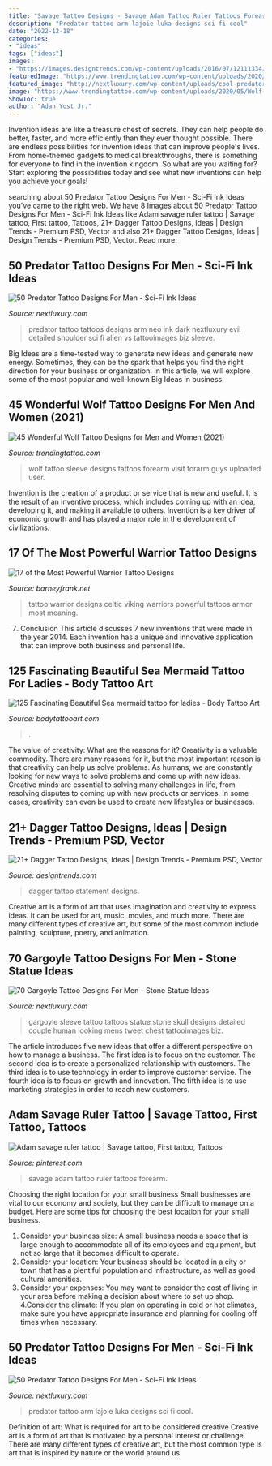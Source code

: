 ```yaml
---
title: "Savage Tattoo Designs - Savage Adam Tattoo Ruler Tattoos Forearm"
description: "Predator tattoo arm lajoie luka designs sci fi cool"
date: "2022-12-18"
categories:
- "ideas"
tags: ["ideas"]
images:
- "https://images.designtrends.com/wp-content/uploads/2016/07/12111334/Dagger-Tattoo-with-Statement.jpg"
featuredImage: "https://www.trendingtattoo.com/wp-content/uploads/2020/05/Wolf-Sleeve-Tattoo.jpg"
featured_image: "http://nextluxury.com/wp-content/uploads/cool-predator-male-tattoo-arm-design-ideas.jpg"
image: "https://www.trendingtattoo.com/wp-content/uploads/2020/05/Wolf-Sleeve-Tattoo.jpg"
ShowToc: true
author: "Adan Yost Jr."
---
```



Invention ideas are like a treasure chest of secrets. They can help people do better, faster, and more efficiently than they ever thought possible. There are endless possibilities for invention ideas that can improve people's lives. From home-themed gadgets to medical breakthroughs, there is something for everyone to find in the invention kingdom. So what are you waiting for? Start exploring the possibilities today and see what new inventions can help you achieve your goals!

	

		
searching about 50 Predator Tattoo Designs For Men - Sci-Fi Ink Ideas you've came to the right web. We have 8 Images about 50 Predator Tattoo Designs For Men - Sci-Fi Ink Ideas like Adam savage ruler tattoo | Savage tattoo, First tattoo, Tattoos, 21+ Dagger Tattoo Designs, Ideas | Design Trends - Premium PSD, Vector and also 21+ Dagger Tattoo Designs, Ideas | Design Trends - Premium PSD, Vector. Read more:
		
    
## 50 Predator Tattoo Designs For Men - Sci-Fi Ink Ideas

<img loading=lazy src="http://nextluxury.com/wp-content/uploads/dark-black-ink-shaded-predator-male-arm-tattoos.jpg" onerror="this.onerror=null;this.src='https://tse4.mm.bing.net/th?id=OIP.0df1NtocTi-k3FYsH3CUmAHaHa&amp;pid=15.1';" alt="50 Predator Tattoo Designs For Men - Sci-Fi Ink Ideas">

_Source: nextluxury.com_

>predator tattoo tattoos designs arm neo ink dark nextluxury evil detailed shoulder sci fi alien vs tattooimages biz sleeve. 

	

Big Ideas are a time-tested way to generate new ideas and generate new energy. Sometimes, they can be the spark that helps you find the right direction for your business or organization. In this article, we will explore some of the most popular and well-known Big Ideas in business.

    
## 45 Wonderful Wolf Tattoo Designs For Men And Women (2021)

<img loading=lazy src="https://www.trendingtattoo.com/wp-content/uploads/2020/05/Wolf-Sleeve-Tattoo.jpg" onerror="this.onerror=null;this.src='https://tse4.mm.bing.net/th?id=OIP.9ua5yvduzU_JpAfWwHzkpwHaJQ&amp;pid=15.1';" alt="45 Wonderful Wolf Tattoo Designs for Men and Women (2021)">

_Source: trendingtattoo.com_

>wolf tattoo sleeve designs tattoos forearm visit forarm guys uploaded user. 

	

Invention is the creation of a product or service that is new and useful. It is the result of an inventive process, which includes coming up with an idea, developing it, and making it available to others. Invention is a key driver of economic growth and has played a major role in the development of civilizations.

    
## 17 Of The Most Powerful Warrior Tattoo Designs

<img loading=lazy src="http://www.barneyfrank.net/wp-content/uploads/2014/01/Celtic-Warrior-Tattoo-Designs6.jpg" onerror="this.onerror=null;this.src='https://tse4.mm.bing.net/th?id=OIP.72BZp1dnHTWRTgOTDdsOoQHaKb&amp;pid=15.1';" alt="17 of the Most Powerful Warrior Tattoo Designs">

_Source: barneyfrank.net_

>tattoo warrior designs celtic viking warriors powerful tattoos armor most meaning. 

	

7. Conclusion
This article discusses 7 new inventions that were made in the year 2014. Each invention has a unique and innovative application that can improve both business and personal life.

    
## 125 Fascinating Beautiful Sea Mermaid Tattoo For Ladies - Body Tattoo Art

<img loading=lazy src="https://www.bodytattooart.com/wp-content/uploads/2019/10/mermaid-tattoos-023-821x1024.jpg" onerror="this.onerror=null;this.src='https://tse3.mm.bing.net/th?id=OIP.IZfB_ci79D4B6akrca8VpAHaJP&amp;pid=15.1';" alt="125 Fascinating Beautiful Sea mermaid tattoo for ladies - Body Tattoo Art">

_Source: bodytattooart.com_

>. 

	

The value of creativity: What are the reasons for it?
Creativity is a valuable commodity. There are many reasons for it, but the most important reason is that creativity can help us solve problems. As humans, we are constantly looking for new ways to solve problems and come up with new ideas. Creative minds are essential to solving many challenges in life, from resolving disputes to coming up with new products or services. In some cases, creativity can even be used to create new lifestyles or businesses.

    
## 21+ Dagger Tattoo Designs, Ideas | Design Trends - Premium PSD, Vector

<img loading=lazy src="https://images.designtrends.com/wp-content/uploads/2016/07/12111334/Dagger-Tattoo-with-Statement.jpg" onerror="this.onerror=null;this.src='https://tse4.mm.bing.net/th?id=OIP.jPzpsvdhnw4nUkyu_2zNYQHaJQ&amp;pid=15.1';" alt="21+ Dagger Tattoo Designs, Ideas | Design Trends - Premium PSD, Vector">

_Source: designtrends.com_

>dagger tattoo statement designs. 

	

Creative art is a form of art that uses imagination and creativity to express ideas. It can be used for art, music, movies, and much more. There are many different types of creative art, but some of the most common include painting, sculpture, poetry, and animation.

    
## 70 Gargoyle Tattoo Designs For Men - Stone Statue Ideas

<img loading=lazy src="http://nextluxury.com/wp-content/uploads/skull-with-gargoyle-mens-stone-full-sleeve-tattoos.jpg" onerror="this.onerror=null;this.src='https://tse3.mm.bing.net/th?id=OIP.ktqNkiC6_6S5cWwwMgp6WQHaHa&amp;pid=15.1';" alt="70 Gargoyle Tattoo Designs For Men - Stone Statue Ideas">

_Source: nextluxury.com_

>gargoyle sleeve tattoo tattoos statue stone skull designs detailed couple human looking mens tweet chest tattooimages biz. 

	

The article introduces five new ideas that offer a different perspective on how to manage a business. The first idea is to focus on the customer. The second idea is to create a personalized relationship with customers. The third idea is to use technology in order to improve customer service. The fourth idea is to focus on growth and innovation. The fifth idea is to use marketing strategies in order to reach new customers.

    
## Adam Savage Ruler Tattoo | Savage Tattoo, First Tattoo, Tattoos

<img loading=lazy src="https://i.pinimg.com/736x/91/30/80/913080e62ecade3bc8aad81c0d234d48.jpg" onerror="this.onerror=null;this.src='https://tse1.mm.bing.net/th?id=OIP.a8Ox8kRw4ATKKRHj5EsPewHaHZ&amp;pid=15.1';" alt="Adam savage ruler tattoo | Savage tattoo, First tattoo, Tattoos">

_Source: pinterest.com_

>savage adam tattoo ruler tattoos forearm. 

	

Choosing the right location for your small business
Small businesses are vital to our economy and society, but they can be difficult to manage on a budget. Here are some tips for choosing the best location for your small business. 
1. Consider your business size: A small business needs a space that is large enough to accommodate all of its employees and equipment, but not so large that it becomes difficult to operate. 
2. Consider your location: Your business should be located in a city or town that has a plentiful population and infrastructure, as well as good cultural amenities. 
3. Consider your expenses: You may want to consider the cost of living in your area before making a decision about where to set up shop. 
4.Consider the climate: If you plan on operating in cold or hot climates, make sure you have appropriate insurance and planning for cooling off times when necessary.

    
## 50 Predator Tattoo Designs For Men - Sci-Fi Ink Ideas

<img loading=lazy src="http://nextluxury.com/wp-content/uploads/cool-predator-male-tattoo-arm-design-ideas.jpg" onerror="this.onerror=null;this.src='https://tse2.mm.bing.net/th?id=OIP.OeVeQvxYdMJ5M45CteXtAwHaGa&amp;pid=15.1';" alt="50 Predator Tattoo Designs For Men - Sci-Fi Ink Ideas">

_Source: nextluxury.com_

>predator tattoo arm lajoie luka designs sci fi cool. 

	

Definition of art: What is required for art to be considered creative
Creative art is a form of art that is motivated by a personal interest or challenge. There are many different types of creative art, but the most common type is art that is inspired by nature or the world around us.

